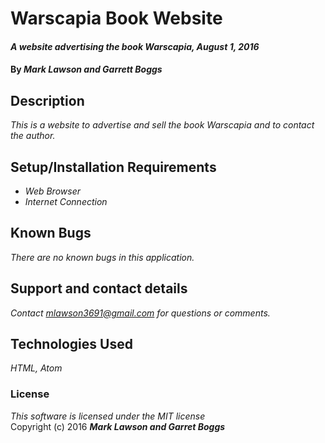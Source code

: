 # Warscapia Book Website
#### _A website advertising the book Warscapia, August 1, 2016_
#### By _**Mark Lawson and Garrett Boggs**_
## Description
_This is a website to advertise and sell the book Warscapia and to contact the author._
## Setup/Installation Requirements
* _Web Browser_
* _Internet Connection_
## Known Bugs
_There are no known bugs in this application._
## Support and contact details
_Contact mlawson3691@gmail.com for questions or comments._
## Technologies Used
_HTML, Atom_
### License
*This software is licensed under the MIT license*  
Copyright (c) 2016 **_Mark Lawson and Garret Boggs_**
